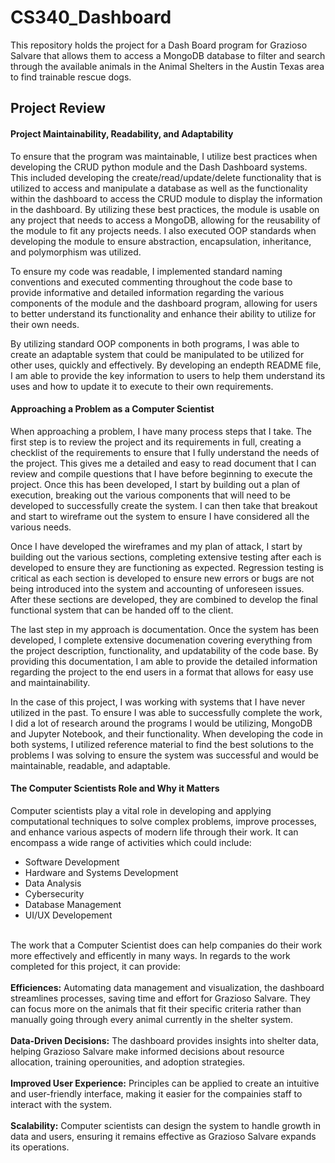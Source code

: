 # CS340_Dashboard
This repository holds the project for a Dash Board program for Grazioso Salvare that allows them to access a MongoDB database to filter and search through the available animals in the Animal Shelters in the Austin Texas area to find trainable rescue dogs. 

## Project Review

#### Project Maintainability, Readability, and Adaptability
To ensure that the program was maintainable, I utilize best practices when developing the CRUD python module and the Dash Dashboard systems. This included developing the create/read/update/delete functionality that is utilized to access and manipulate a database as well as the functionality within the dashboard to access the CRUD module to display the information in the dashboard. By utilizing these best practices, the module is usable on any project that needs to access a MongoDB, allowing for the reusability of the module to fit any projects needs. I also executed OOP standards when developing the module to ensure abstraction, encapsulation, inheritance, and polymorphism was utilized. <br>

To ensure my code was readable, I implemented standard naming conventions and executed commenting throughout the code base to provide informative and detailed information regarding the various components of the module and the dashboard program, allowing for users to better understand its functionality and enhance their ability to utilize for their own needs. <br>

By utilizing standard OOP components in both programs, I was able to create an adaptable system that could be manipulated to be utilized for other uses, quickly and effectively. By developing an endepth README file, I am able to provide the key information to users to help them understand its uses and how to update it to execute to their own requirements.

#### Approaching a Problem as a Computer Scientist
When approaching a problem, I have many process steps that I take. The first step is to review the project and its requirements in full, creating a checklist of the requirements to ensure that I fully understand the needs of the project. This gives me a detailed and easy to read document that I can review and compile questions that I have before beginning to execute the project. Once this has been developed, I start by building out a plan of execution, breaking out the various components that will need to be developed to successfully create the system. I can then take that breakout and start to wireframe out the system to ensure I have considered all the various needs. <br>

Once I have developed the wireframes and my plan of attack, I start by building out the various sections, completing extensive testing after each is developed to ensure they are functioning as expected. Regression testing is critical as each section is developed to ensure new errors or bugs are not being introduced into the system and accounting of unforeseen issues. After these sections are developed, they are combined to develop the final functional system that can be handed off to the client. <br>

The last step in my approach is documentation. Once the system has been developed, I complete extensive documenation covering everything from the project description, functionality, and updatability of the code base. By providing this documentation, I am able to provide the detailed information regarding the project to the end users in a format that allows for easy use and maintainability. <br>

In the case of this project, I was working with systems that I have never utilized in the past. To ensure I was able to successfully complete the work, I did a lot of research around the programs I would be utilizing, MongoDB and Jupyter Notebook, and their functionality. When developing the code in both systems, I utilized reference material to find the best solutions to the problems I was solving to ensure the system was successful and would be maintainable, readable, and adaptable. <br>

#### The Computer Scientists Role and Why it Matters
Computer scientists play a vital role in developing and applying computational techniques to solve complex problems, improve processes, and enhance various aspects of modern life through their work. It can encompass a wide range of activities which could include:<br>
* Software Development
* Hardware and Systems Development
* Data Analysis
* Cybersecurity
* Database Management
* UI/UX Developement
<br>
The work that a Computer Scientist does can help companies do their work more effectively and efficently in many ways. In regards to the work completed for this project, it can provide: <br>
<br>
<strong>Efficiences:</strong> Automating data management and visualization, the dashboard streamlines processes, saving time and effort for Grazioso Salvare. They can focus more on the animals that fit their specific criteria rather than manually going through every animal currently in the shelter system.<br>
<br>
<strong>Data-Driven Decisions:</strong> The dashboard provides insights into shelter data, helping Grazioso Salvare make informed decisions about resource allocation, training operounities, and adoption strategies.<br>
<br>
<strong>Improved User Experience:</strong> Principles can be applied to create an intuitive and user-friendly interface, making it easier for the compainies staff to interact with the system.<br>
<br>
<strong>Scalability:</strong> Computer scientists can design the system to handle growth in data and users, ensuring it remains effective as Grazioso Salvare expands its operations.<br>
